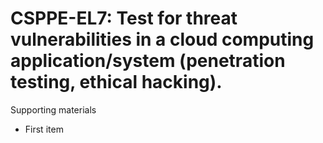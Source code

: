 # CSPPE-EL7:  	Test for threat vulnerabilities in a cloud computing application/system (penetration testing, ethical hacking).	 

Supporting materials

* First item